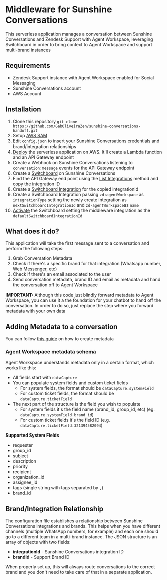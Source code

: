 # Middleware for Sunshine Conversations

This serverless application manages a conversation between Sunshine Conversations and Zendesk Support with Agent Workspace, leveraging Switchboard in order to bring context to Agent Workspace and support multi-brand instances

## Requirements

* Zendesk Support instance with Agent Workspace enabled for Social Messaging
* Sunshine Conversations account
* AWS Account

## Installation

1. Clone this repository `git clone https://github.com/GabOliveiraZen/sunshine-conversations-handoff.git`
1. Setup [AWS SAM](https://aws.amazon.com/pt/serverless/sam/)
1. Edit `config.json` to insert your Sunshine Conversations credentials and brand/integration relationships
1. [Deploy](https://docs.aws.amazon.com/serverless-application-model/latest/developerguide/serverless-getting-started-hello-world.html) the serverless application on AWS. It'll create a Lambda function and an API Gateway endpoint
1. Create a Webhook on Sunshine Conversations listening to `conversation:message` events for the API Gateway endpoint
1. Create a [Switchboard](https://docs.smooch.io/rest/#operation/createSwitchboard) on Sunshine Conversations 
1. Find the API Gateway end point using the [List Integrations](https://docs.smooch.io/rest/#operation/listIntegrations) method and copy the integration ID
1. Create a [Switchboard Integration](https://docs.smooch.io/rest/#operation/createSwitchboardIntegration) for the copied integrationId
1. Create a Switchboard Integration passing `zd:agentWorkspace` as `integrationType` setting the newly create integration as `nextSwitchboardIntegrationId` and `zd-agentWorkspace`as `name`
1. [Activate](https://docs.smooch.io/rest/#operation/updateSwitchboard) the Switchboard setting the middleware integration as the `defaultSwitchboardIntegrationId`


## What does it do?

This application will take the first message sent to a conversation and perform the following steps:
1. Grab Conversation Metadata
1. Check if there's a specific brand for that integration (Whatsapp number, Web Messenger, etc)
1. Check if there's an email associated to the user
1. Send conversation metadata, brand ID and email as metadata and hand the conversation off to Agent Workspace


**IMPORTANT:** Although this code just blindly forward metadata to Agent Workspace, you can use it a the foundation for your chatbot to hand off the conversation. In order to do so, just replace the step where you forward metadata with your own data

## Adding Metadata to a conversation

You can follow [this guide](https://docs.smooch.io/guide/using-metadata/) on how to create metadata

### Agent Workspace metadata schema

Agent Workspace understands metadata only in a certain format, which works like this:

* All fields start with `dataCapture`
* You can populate system fields and custom ticket fields
  * For system fields, the format should be `dataCapture.systemField`
  * For custom ticket fields, the format should be `dataCapture.ticketField`
* The next part of the structure is the field you wish to populate
  * For system fields it's the field name (brand_id, group_id, etc) (eg. `dataCapture.systemField.brand_id`)
  * For custom ticket fields it's the field ID (e.g. `dataCapture.ticketField.321394582094`)

**Supported System Fields**

* requester
* group_id
* subject
* description
* priority
* recipient
* organization_id
* assignee_id
* tags (single string with tags separated by `,`)
* brand_id

## Brand/Integration Relationship

The configuration file establishes a relationship between Sunshine Conversations integrations and brands. This helps when you have different channels (multiple WhatsApp numbers, for example) and each one should go to a different team in a multi-brand instance. The JSON structure is an array of objects with two fields:
* **integrationId** - Sunshine Conversations integration ID
* **brandId** - Support Brand ID

When properly set up, this will always route conversations to the correct brand and you don't need to take care of that in a separate application.

